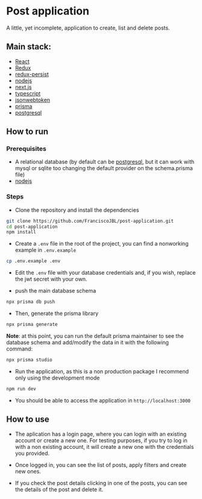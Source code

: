 # Post application

A little, yet incomplete, application to create, list and delete posts.

## Main stack:

- [React](https://reactjs.org/)
- [Redux](https://redux.js.org/)
- [redux-persist](https://github.com/rt2zz/redux-persist)
- [nodejs](https://nodejs.org/en/)
- [next.js](https://nextjs.org/)
- [typescript](https://www.typescriptlang.org/)
- [jsonwebtoken](https://github.com/auth0/node-jsonwebtoken)
- [prisma](https://www.prisma.io/)
- [postgresql](https://www.postgresql.org/)

## How to run

### Prerequisites

- A relational database (by default can be [postgresql](https://www.postgresql.org/), but it can work with mysql or sqlite too changing the default provider on the schema.prisma file)
- [nodejs](https://nodejs.org/en/)

### Steps

- Clone the repository and install the dependencies

```bash
git clone https://github.com/FranciscoJBL/post-application.git
cd post-application
npm install
```

- Create a `.env` file in the root of the project, you can find a nonworking example in `.env.example`

```bash
cp .env.example .env
```
- Edit the `.env` file with your database credentials and, if you wish, replace the jwt secret
with your own.

- push the main database schema

```bash
npx prisma db push
```

- Then, generate the prisma library
    
```bash
npx prisma generate
```

<b>Note</b>: at this point, you can run the default prisma maintainer to see the database schema and add/modify the data in it with the following command:
```bash
npx prisma studio
```

- Run the application, as this is a non production package I recommend only using the development mode

```bash
npm run dev
```

- You should be able to access the application in `http://localhost:3000`

## How to use

- The aplication has a login page, where you can login with an existing account or create a new one. For testing purposes, if you try to log in with a non existing account, it will create a new one with the credentials you provided.

- Once logged in, you can see the list of posts, apply filters and create new ones.
- If you check the post details clicking in one of the posts, you can see the details of the post and delete it.
